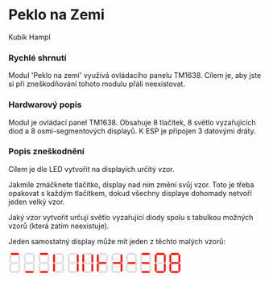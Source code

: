 # Peklo na Zemi

Kubík Hampl

### Rychlé shrnutí

Modul 'Peklo na zemi' využívá ovládacího panelu TM1638. Cílem je, aby jste si při zneškodňování tohoto modulu přáli neexistovat. 

### Hardwarový popis

Modul je ovládací panel TM1638. Obsahuje 8 tlačítek, 8 světlo vyzařujících diod a 8 osmi-segmentových displayů. K ESP je připojen 3 datovými dráty.

### Popis zneškodnění

Cílem je dle LED vytvořit na displayích určitý vzor.

Jakmile zmáčknete tlačítko, display nad ním změní svůj vzor. Toto je třeba opakovat s každým tlačítkem, dokud všechny displaye dohomady netvoří jeden velký vzor.

Jaký vzor vytvořit určují světlo vyzařující diody spolu s tabulkou možných vzorů (která zatím neexistuje).

Jeden samostatný display může mít jeden z těchto malých vzorů:

![Pattern 1](images/char(1).png)
![Pattern 2](images/char(8).png)
![Pattern 3](images/char(9).png)
![Pattern 4](images/char(48).png)
![Pattern 5](images/char(6).png)
![Pattern 6](images/char(54).png)
![Pattern 7](images/char(112).png)
![Pattern 8](images/char(70).png)
![Pattern 9](images/char(64).png)
![Pattern 10](images/char(73).png)
![Pattern 11](images/char(63).png)
![Pattern 12](images/char(127).png)
